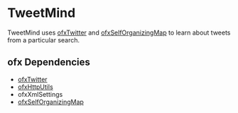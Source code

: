 # TweetMind

TweetMind uses [ofxTwitter](http://github.com/drewvergara/ofxTwitter) and [ofxSelfOrganizingMap](http://github.com/genekogan/ofxSelfOrganizingMap) to learn about tweets from a particular search.

## ofx Dependencies
 * [ofxTwitter](http://github.com/drewvergara/ofxTwitter)
 * [ofxHttpUtils](http://github.com/arturoc/ofxHttpUtils)
 * ofxXmlSettings
 * [ofxSelfOrganizingMap](http://github.com/genekogan/ofxSelfOrganizingMap)
